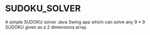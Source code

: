 # SUDOKU_SOLVER

A simple SUDOKU solver Java Swing app which can solve any 9 * 9 SUDOKU given as a 2 dimensions array.
